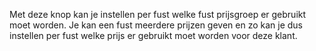 Met deze knop kan je instellen per fust welke fust prijsgroep er gebruikt moet worden. Je kan een fust meerdere prijzen geven en zo kan je dus instellen per fust welke prijs er gebruikt moet worden voor deze klant.